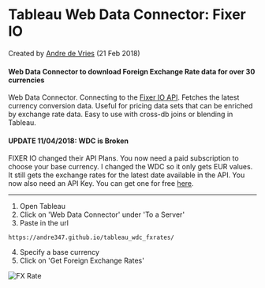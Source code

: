 Tableau Web Data Connector: Fixer IO
=====================================
Created by [Andre de Vries](https://www.twitter.com/andre347_) (21 Feb 2018)

####  **Web Data Connector to download Foreign Exchange Rate data for over 30 currencies**

Web Data Connector. Connecting to the [Fixer IO API](http://fixer.io/). Fetches the latest currency conversion data. Useful for pricing data sets that can be enriched by exchange rate data. Easy to use with cross-db joins or blending in Tableau.

####  **UPDATE 11/04/2018: WDC is Broken**

FIXER IO changed their API Plans. You now need a paid subscription to choose your base currency. I changed the WDC so it only gets EUR values. It still gets the exchange rates for the latest date available in the API. You now also need an API Key. You can get one for free [here](http://fixer.io).

----------------

1. Open Tableau
2. Click on 'Web Data Connector' under 'To a Server'
3. Paste in the url
```
https://andre347.github.io/tableau_wdc_fxrates/
```
4. Specify a base currency
5. Click on 'Get Foreign Exchange Rates'

![FX Rate](https://image.ibb.co/jP093H/fxrate.gif)